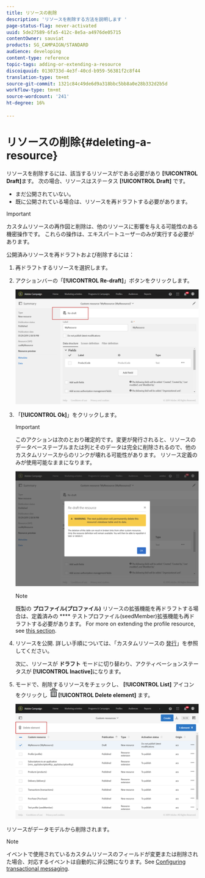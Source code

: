 ```yaml
---
title: リソースの削除
description: 'リソースを削除する方法を説明します '
page-status-flag: never-activated
uuid: 5de27589-6fa5-412c-8e5a-a4976de05715
contentOwner: sauviat
products: SG_CAMPAIGN/STANDARD
audience: developing
content-type: reference
topic-tags: adding-or-extending-a-resource
discoiquuid: 0130733d-4e3f-40cd-b959-56381f2c8f44
translation-type: tm+mt
source-git-commit: 1321c84c49de6d9a318bbc5bb8a0e28b332d2b5d
workflow-type: tm+mt
source-wordcount: '241'
ht-degree: 16%

---
```



# リソースの削除{#deleting-a-resource}

リソースを削除するには、該当するリソースがである必要があり **[!UICONTROL Draft]**&#x200B;ます。 次の場合、リソースはステータス **[!UICONTROL Draft]** です。

* まだ公開されていない。
* 既に公開されている場合は、リソースを再ドラフトする必要があります。

>[!IMPORTANT]
>
>カスタムリソースの再作図と削除は、他のリソースに影響を与える可能性のある機密操作です。 これらの操作は、エキスパートユーザーのみが実行する必要があります。

公開済みリソースを再ドラフトおよび削除するには：

1. 再ドラフトするリソースを選択します。
1. アクションバーの「**[!UICONTROL Re-draft]**」ボタンをクリックします。

   ![](assets/schema_extension_uc26.png)

1. 「**[!UICONTROL Ok]**」をクリックします。

   >[!IMPORTANT]
   >
   >このアクションは次のとおり確定的です。変更が発行されると、リソースのデータベーステーブルまたは列とそのデータは完全に削除されるので、他のカスタムリソースからのリンクが壊れる可能性があります。 リソース定義のみが使用可能なままになります。

   ![](assets/schema_extension_uc27.png)

   >[!NOTE]
   >
   >既製の **プロファイル(プロファイル)** リソースの拡張機能を再ドラフトする場合は、定義済みの **** テストプロファイル(seedMember)拡張機能も再ドラフトする必要があります。 For more on extending the profile resource, see [this section](../../developing/using/extending-the-profile-resource-with-a-new-field.md).

1. リソースを公開. 詳しい手順については、「カスタムリソースの [発行](../../developing/using/updating-the-database-structure.md#publishing-a-custom-resource)」を参照してください。

   次に、リソースが **ドラフト** モードに切り替わり、アクティベーションステータスが **[!UICONTROL Inactive]**&#x200B;になります。

1. モードで、削除するリソースをチェックし、 **[!UICONTROL List]** アイコンをクリックし ![](assets/delete_darkgrey-24px.png)**[!UICONTROL Delete element]** ます。

   ![](assets/schema_extension_uc28.png)

リソースがデータモデルから削除されます。

>[!NOTE]
>
>イベントで使用されているカスタムリソースのフィールドが変更または削除された場合、対応するイベントは自動的に非公開になります。See [Configuring transactional messaging](../../administration/using/configuring-transactional-messaging.md).

